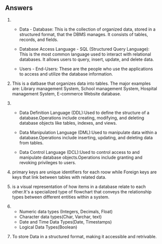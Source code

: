 ## Answers
1.  - Data - Database: This is the collection of organized data, stored in a structured format, that the DBMS manages. It consists of tables, records, and fields.

    - Database Access Language - SQL (Structured Query Language): This is the most common language used to interact with relational databases. It allows users to query, insert, update, and delete data.

    - Users - End-Users: These are the people who use the applications to access and utilize the database information.

2. This is a datbase that organizes data into tables. The major examples are: Library management System, School management System, Hospital management System, E-commerce Website database.

3. - Data Definition Language (DDL):Used to define the structure of a database.Operations include creating, modifying, and deleting database objects like tables, indexes, and views.
    
   - Data Manipulation Language (DML):Used to manipulate data within a database.Operations include inserting, updating, and deleting data from tables.
   - Data Control Language (DCL):Used to control access to and manipulate database objects.Operations include granting and revoking privileges to users.

4. primary keys are unique identifiers for each roow while Foreign keys are keys that link between tables with related data.

5.  is a visual representation of how items in a database relate to each other.It's a specialized type of flowchart that conveys the relationship types between different entities within a system. 

6. - Numeric data types (Integers, Decimals, Float)
   - Character data types(Char, Varchar, text)
   - Date and Time Data Types(Date, Timestamps)
   - Logical Data Types(Boolean)

7. To store Data in a structured format, making it accessible and retrivable.
